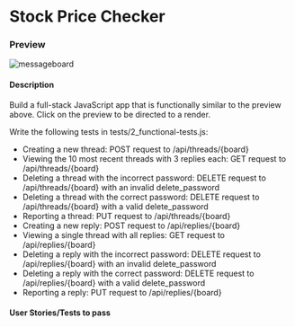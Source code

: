 # Stock Price Checker

### Preview

![messageboard](https://github.com/user-attachments/assets/86e8c84b-e23f-43ce-b03d-9daf479f7258)

#### Description

Build a full-stack JavaScript app that is functionally similar to the preview above. Click on the preview to be directed to a render.

Write the following tests in tests/2_functional-tests.js:

- Creating a new thread: POST request to /api/threads/{board}
- Viewing the 10 most recent threads with 3 replies each: GET request to /api/threads/{board}
- Deleting a thread with the incorrect password: DELETE request to /api/threads/{board} with an invalid delete_password
- Deleting a thread with the correct password: DELETE request to /api/threads/{board} with a valid delete_password
- Reporting a thread: PUT request to /api/threads/{board}
- Creating a new reply: POST request to /api/replies/{board}
- Viewing a single thread with all replies: GET request to /api/replies/{board}
- Deleting a reply with the incorrect password: DELETE request to /api/replies/{board} with an invalid delete_password
- Deleting a reply with the correct password: DELETE request to /api/replies/{board} with a valid delete_password
- Reporting a reply: PUT request to /api/replies/{board}

#### User Stories/Tests to pass 



